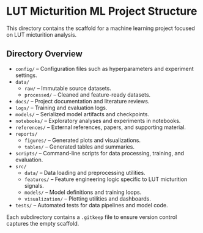 # LUT Micturition ML Project Structure

This directory contains the scaffold for a machine learning project focused on LUT micturition analysis.

## Directory Overview

- `config/` – Configuration files such as hyperparameters and experiment settings.
- `data/`
  - `raw/` – Immutable source datasets.
  - `processed/` – Cleaned and feature-ready datasets.
- `docs/` – Project documentation and literature reviews.
- `logs/` – Training and evaluation logs.
- `models/` – Serialized model artifacts and checkpoints.
- `notebooks/` – Exploratory analyses and experiments in notebooks.
- `references/` – External references, papers, and supporting material.
- `reports/`
  - `figures/` – Generated plots and visualizations.
  - `tables/` – Generated tables and summaries.
- `scripts/` – Command-line scripts for data processing, training, and evaluation.
- `src/`
  - `data/` – Data loading and preprocessing utilities.
  - `features/` – Feature engineering logic specific to LUT micturition signals.
  - `models/` – Model definitions and training loops.
  - `visualization/` – Plotting utilities and dashboards.
- `tests/` – Automated tests for data pipelines and model code.

Each subdirectory contains a `.gitkeep` file to ensure version control captures the empty scaffold.
